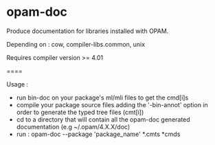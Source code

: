 opam-doc
=========

Produce documentation for libraries installed with OPAM.

Depending on : cow, compiler-libs.common, unix

Requires compiler version >= 4.01

====

Usage :
- run bin-doc on your package's ml/mli files to get the cmd[i]s
- compile your package source files adding the '-bin-annot' option in order to generate the typed tree files (cmt[i])
- cd to a directory that will contain all the opam-doc generated documentation (e.g ~/.opam/4.X.X/doc)
- run : opam-doc --package 'package_name' \*.cmts \*cmds
